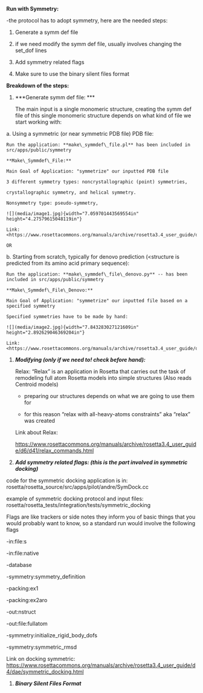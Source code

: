 **Run with Symmetry:**

-the protocol has to adopt symmetry, here are the needed steps:

1.  Generate a symm def file

2.  if we need modify the symm def file, usually involves changing the
    set\_dof lines

3.  Add symmetry related flags

4.  Make sure to use the binary silent files format

**Breakdown of the steps:**

1.  ***Generate symm def file: ***

    The main input is a single monomeric structure, creating the symm
    def file of this single monomeric structure depends on what kind of
    file we start working with:

<!-- -->

a.  Using a symmetric (or near symmetric PDB file) PDB file:

    Run the application: **make\_symmdef\_file.pl** has been included in
    src/apps/public/symmetry

    **Make\_Symmdef\_File:**

    Main Goal of Application: "symmetrize" our inputted PDB file

    3 different symmetry types: noncrystallographic (point) symmetries,

    crystallographic symmetry, and helical symmetry.

    Nonsymmetry type: pseudo-symmetry,

    ![](media/image1.jpg){width="7.059701443569554in"
    height="4.27579615048119in"}

    Link:
    <https://www.rosettacommons.org/manuals/archive/rosetta3.4_user_guide/db/d1b/make_symmdef_file.html>

    OR

b.  Starting from scratch, typically for denovo prediction
    (&lt;structure is predicted from its amino acid primary sequence):

    Run the application: **make\_symmdef\_file\_denovo.py** -- has been
    included in src/apps/public/symmetry

    **Make\_Symmdef\_File\_Denovo:**

    Main Goal of Application: "symmetrize" our inputted file based on a
    specified symmetry

    Specified symmetries have to be made by hand:

    ![](media/image2.jpg){width="7.843283027121609in"
    height="2.892629046369204in"}

    Link:
    <https://www.rosettacommons.org/manuals/archive/rosetta3.4_user_guide/d4/d4a/make_symmdef_file_denovo.html>

<!-- -->

1.  ***Modifying (only if we need to! check before hand):***

    Relax: “Relax” is an application in Rosetta that carries out the
    task of remodeling full atom Rosetta models into simple structures
    (Also reads Centroid models)

    - preparing our structures depends on what we are going to use them
    for

    - for this reason “relax with all-heavy-atoms constraints” aka
    “relax” was created

    Link about Relax:

    <https://www.rosettacommons.org/manuals/archive/rosetta3.4_user_guide/d6/d41/relax_commands.html>

2.  ***Add symmetry related flags: (this is the part involved in
    symmetric docking)***

code for the symmetric docking application is in:
rosetta/rosetta\_source/src/apps/pilot/andre/SymDock.cc

example of symmetric docking protocol and input files:
rosetta/rosetta\_tests/integration/tests/symmetric\_docking

Flags are like trackers or side notes they inform you of basic things
that you would probably want to know, so a standard run would involve
the following flags

-in:file:s

-in:file:native

-database

-symmetry:symmetry\_definition

-packing:ex1

-packing:ex2aro

-out:nstruct

-out:file:fullatom

-symmetry:initialize\_rigid\_body\_dofs

-symmetry:symmetric\_rmsd

Link on docking symmetric:
<https://www.rosettacommons.org/manuals/archive/rosetta3.4_user_guide/d4/dae/symmetric_docking.html>

1.  ***Binary Silent Files Format***
